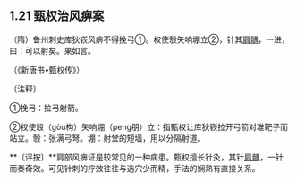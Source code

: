 ## 1.21 甄权治风痹案

（隋）鲁州刺史库狄嵚风痹不得挽弓①。权使彀矢响堋立②，针其[肩髃](https://www.gmzyjc.com/read/zjs/zjs3.1.1-3-0.1.2.3.15.md)，一进，曰：可以射矣。果如言。

（《新唐书•甄权传》）

〔注释〕

①挽弓：拉弓射箭。

②权使彀（gòu构）矢响堋（peng朋）立：指甄权让库狄嵚拉开弓箭对准靶子而站立。彀：张满弓弩。堋：射堂的短墙，用以分隔射道。

**〔评按〕**肩部风痹证是较常见的一种病患。甄权擅长针灸，其针[肩髃](https://www.gmzyjc.com/read/zjs/zjs3.1.1-3-0.1.2.3.15.md)，一针而奏奇效。可见针刺的疗效往往与选穴少而精，手法的娴熟有直接关系。
